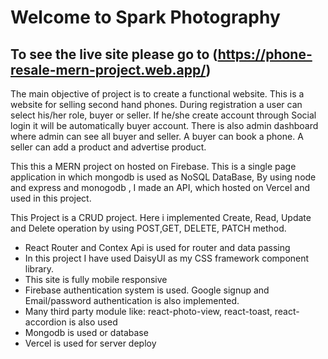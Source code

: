 # Welcome to Spark Photography 

## To see the live site please go to (https://phone-resale-mern-project.web.app/)


The main objective of project is to create a functional website. This is a website for selling second hand phones. During registration a user can select his/her role, buyer or seller. If he/she create account through Social login it will be automatically buyer account. There is also admin dashboard where admin can see all buyer and seller. A buyer can book a phone. A seller can add a product and advertise product. 

This this a MERN project on hosted on Firebase. This is a single page application in which mongodb is used as NoSQL DataBase, By using node and express and monogodb , I made an API, which hosted on Vercel and used in this project.


This Project is a CRUD project. Here i implemented Create, Read, Update and Delete operation by using POST,GET, DELETE, PATCH method. 




<ul>
  <li>React Router and Contex Api is used for router and data passing</li>
  <li>In this project I have used DaisyUI as my CSS framework component library.</li>
  <li>This site is fully mobile responsive</li>
  <li>Firebase authentication system is used. Google signup and Email/password authentication is also implemented.  </li>
  <li>Many third party module like: react-photo-view, react-toast, react-accordion is also used  </li>
  <li> Mongodb is used or database </li>
  <li> Vercel is used for server deploy </li>
</ul>